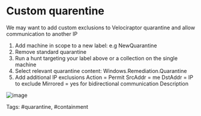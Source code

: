 # Custom quarentine

We may want to add custom exclusions to Velociraptor quarantine and allow communication to another IP

1. Add machine in scope to a new label: e.g NewQuarantine
2. Remove standard quarantine
3. Run a hunt targeting your label above or a collection on the single machine
4. Select relevant quarantine content:  Windows.Remediation.Quarantine
5. Add additional IP exclusions
   Action = Permit
   SrcAddr = me
   DstAddr = IP to exclude
   Mirrored = yes for bidirectional communication
   Description

![image](https://user-images.githubusercontent.com/13081800/222630435-4882554a-eefa-4a78-9ae2-fe41d3d60874.png)


Tags: #quarantine, #containment
